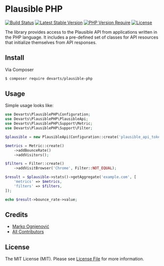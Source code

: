# Plausible PHP

[![Build Status](https://github.com/devarts/plausible-php/actions/workflows/ci.yml/badge.svg?branch=master)](https://github.com/devarts/plausible-php/actions?query=branch%3Amaster)
[![Latest Stable Version](https://poser.pugx.org/devarts/plausible-php/v/stable.svg)](https://packagist.org/packages/devarts/plausible-php)
[![PHP Version Require](https://poser.pugx.org/devarts/plausible-php/require/php)](https://packagist.org/packages/devarts/plausible-php)
[![License](https://poser.pugx.org/devarts/plausible-php/license.svg)](https://packagist.org/packages/devarts/plausible-php)

The library provides access to the Plausible API from applications written in the PHP language. 
It includes a pre-defined set of classes for API resources that initialize themselves from API responses.

## Install

Via Composer

``` bash
$ composer require devarts/plausible-php
```

## Usage

Simple usage looks like:

``` php
use Devarts\PlausiblePHP\Configuration;
use Devarts\PlausiblePHP\PlausibleApi;
use Devarts\PlausiblePHP\Support\Metric;
use Devarts\PlausiblePHP\Support\Filter;

$plausible = new PlausibleApi(Configuration::create('plausible_api_token'));

$metrics = Metric::create()
    ->addBounceRate()
    ->addVisitors();

$filters = Filter::create()
    ->addVisitBrowser('Chrome', Filter::NOT_EQUAL);

$result = $plausible->stats()->getAggregate('example.com', [
    'metrics' => $metrics,
    'filters' => $filters,
]);

echo $result->bounce_rate->value;
```

## Credits

- [Marko Ognjenović](https://github.com/marko-ogg)
- [All Contributors](https://github.com/devarts/plausible-php/contributors)

## License

The MIT License (MIT). Please see [License File](LICENSE) for more information.
